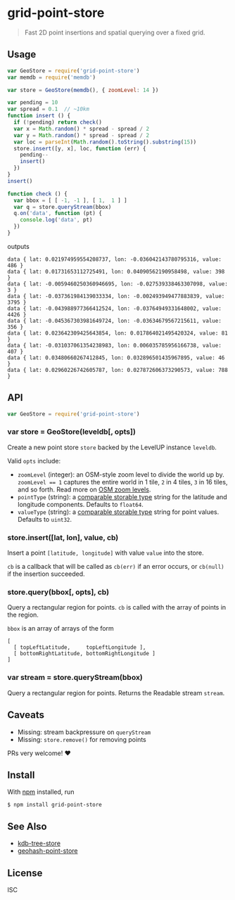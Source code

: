 # grid-point-store

> Fast 2D point insertions and spatial querying over a fixed grid.

## Usage

```js
var GeoStore = require('grid-point-store')
var memdb = require('memdb')

var store = GeoStore(memdb(), { zoomLevel: 14 })

var pending = 10
var spread = 0.1  // ~10km
function insert () {
  if (!pending) return check()
  var x = Math.random() * spread - spread / 2
  var y = Math.random() * spread - spread / 2
  var loc = parseInt(Math.random().toString().substring(15))
  store.insert([y, x], loc, function (err) {
    pending--
    insert()
  })
}
insert()

function check () {
  var bbox = [ [ -1, -1 ], [ 1,  1 ] ]
  var q = store.queryStream(bbox)
  q.on('data', function (pt) {
    console.log('data', pt)
  })
}
```

outputs

```
data { lat: 0.021974959554208737, lon: -0.036042143780795316, value: 486 }
data { lat: 0.01731653112725491, lon: 0.04090562190958498, value: 398 }
data { lat: -0.0059460250360946695, lon: -0.027539338463307098, value: 3 }
data { lat: -0.037361984139033334, lon: -0.002493949477883839, value: 3795 }
data { lat: -0.043988977366412524, lon: -0.03764949331648002, value: 4426 }
data { lat: -0.045367303981649724, lon: -0.03634679567215611, value: 356 }
data { lat: 0.023642309425643854, lon: 0.017864021495420324, value: 81 }
data { lat: -0.031037061354238983, lon: 0.006035785956166738, value: 407 }
data { lat: 0.03480660267412845, lon: 0.032896501435967895, value: 46 }
data { lat: 0.02960226742605787, lon: 0.027872606373290573, value: 788 }
```

## API

```js
var GeoStore = require('grid-point-store')
```

### var store = GeoStore(leveldb[, opts])

Create a new point store `store` backed by the LevelUP instance `leveldb`.

Valid `opts` include:

- `zoomLevel` (integer): an OSM-style zoom level to divide the world up by.
  `zoomLevel == 1` captures the entire world in 1 tile, `2` in 4 tiles, `3` in
  16 tiles, and so forth. Read more on [OSM zoom
  levels](wiki.openstreetmap.org/wiki/Zoom_levels).
- `pointType` (string): a [comparable storable
  type](https://github.com/substack/comparable-storable-types) string for the
  latitude and longitude components. Defaults to `float64`.
- `valueType` (string): a [comparable storable
  type](https://github.com/substack/comparable-storable-types) string for
  point values. Defaults to `uint32`.

### store.insert([lat, lon], value, cb)

Insert a point `[latitude, longitude]` with value `value` into the store.

`cb` is a callback that will be called as `cb(err)` if an error occurs, or
`cb(null)` if the insertion succeeded.

### store.query(bbox[, opts], cb)

Query a rectangular region for points. `cb` is called with the array of points
in the region.

`bbox` is an array of arrays of the form

```
[
  [ topLeftLatitude,     topLeftLongitude ],
  [ bottomRightLatitude, bottomRightLongitude ]
]
```

### var stream = store.queryStream(bbox)

Query a rectangular region for points. Returns the Readable stream `stream`.

## Caveats

- Missing: stream backpressure on `queryStream`
- Missing: `store.remove()` for removing points

PRs very welcome! :heart:

## Install

With [npm](https://npmjs.org/) installed, run

```
$ npm install grid-point-store
```

## See Also

- [kdb-tree-store](https://github.com/peermaps/kdb-tree-store)
- [geohash-point-store](https://github.com/noffle/geohash-point-store)

## License

ISC
